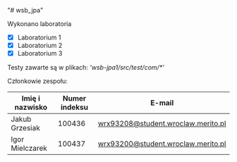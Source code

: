 "# wsb_jpa" 


Wykonano laboratoria
- [x] Laboratorium 1
- [x] Laboratorium 2
- [x] Laboratorium 3

Testy zawarte są w plikach:
*'wsb-jpa1/src/test/com/\*'*

Członkowie zespołu:

| Imię i nazwisko | Numer indeksu | E-mail |
|-----------------|---------------|--------|
| Jakub Grzesiak  | 100436        | wrx93208@student.wroclaw.merito.pl |
| Igor Mielczarek | 100437        | wrx93200@student.wroclaw.merito.pl |
